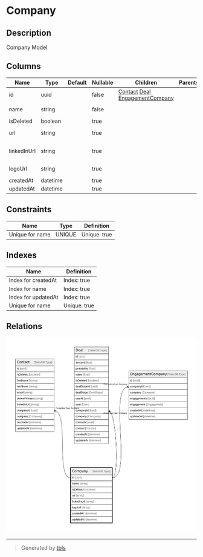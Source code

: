 # Company

## Description

Company Model

## Columns

| Name | Type | Default | Nullable | Children | Parents | Comment |
| ---- | ---- | ------- | -------- | -------- | ------- | ------- |
| id | uuid |  | false | [Contact](Contact.md) [Deal](Deal.md) [EngagementCompany](EngagementCompany.md) |  |  |
| name | string |  | false |  |  | Company Name |
| isDeleted | boolean |  | true |  |  | Is Deleted? |
| url | string |  | true |  |  | Company URL |
| linkedInUrl | string |  | true |  |  | Company's LinkedIn URL |
| logoUrl | string |  | true |  |  | Company Logo URL |
| createdAt | datetime |  | true |  |  | createdAt |
| updatedAt | datetime |  | true |  |  | updatedAt |

## Constraints

| Name | Type | Definition |
| ---- | ---- | ---------- |
| Unique for name | UNIQUE | Unique: true |

## Indexes

| Name | Definition |
| ---- | ---------- |
| Index for createdAt | Index: true |
| Index for name | Index: true |
| Index for updatedAt | Index: true |
| Unique for name | Unique: true |

## Relations

![er](Company.svg)

---

> Generated by [tbls](https://github.com/k1LoW/tbls)
